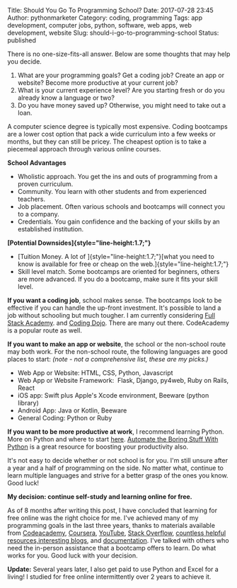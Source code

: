 Title: Should You Go To Programming School?
Date: 2017-07-28 23:45
Author: pythonmarketer
Category: coding, programming
Tags: app development, computer jobs, python, software, web apps, web development, website
Slug: should-i-go-to-programming-school
Status: published

There is no one-size-fits-all answer. Below are some thoughts that may help you decide.

1.  What are your programming goals? Get a coding job? Create an app or website? Become more productive at your current job?
2.  What is your current experience level? Are you starting fresh or do you already know a language or two?
3.  Do you have money saved up? Otherwise, you might need to take out a loan.

A computer science degree is typically most expensive. Coding bootcamps are a lower cost option that pack a wide curriculum into a few weeks or months, but they can still be pricey. The cheapest option is to take a piecemeal approach through various online courses.

**School Advantages**

-   Wholistic approach. You get the ins and outs of programming from a proven curriculum.
-   Community. You learn with other students and from experienced teachers.
-   Job placement. Often various schools and bootcamps will connect you to a company.
-   Credentials. You gain confidence and the backing of your skills by an established institution.

**[Potential Downsides]{style="line-height:1.7;"}**

-   [Tuition Money. A lot of ]{style="line-height:1.7;"}[what you need to know is available for free or cheap on the web.]{style="line-height:1.7;"}
-   Skill level match. Some bootcamps are oriented for beginners, others are more advanced. If you do a bootcamp, make sure it fits your skill level.

**If you want a coding job**, school makes sense. The bootcamps look to be effective if you can handle the up-front investment. It's possible to land a job without schooling but much tougher. I am currently considering [Full Stack Academy](https://www.fullstackacademy.com/). and [Coding Dojo](http://www.codingdojo.com/). There are many out there. CodeAcademy is a popular route as well.

**If you want to make an app or website**, the school or the non-school route may both work. For the non-school route, the following languages are good places to start: *(note - not a comprehensive list, these are my picks.)*

-   Web App or Website: HTML, CSS, Python, Javascript
-   Web App or Website Framework:  Flask, Django, py4web, Ruby on Rails, React
-   iOS app: Swift plus Apple's Xcode environment, Beeware (python library)
-   Android App: Java or Kotlin, Beeware
-   General Coding: Python or Ruby

**If you want to be more productive at work**, I recommend learning Python. More on Python and where to start [here](https://pythonmarketer.wordpress.com/2016/02/22/marketer-slash-programmer/). [Automate the Boring Stuff With Python](https://automatetheboringstuff.com/) is a great resource for boosting your productivity also.

It's not easy to decide whether or not school is for you. I'm still unsure after a year and a half of programming on the side. No matter what, continue to learn multiple languages and strive for a better grasp of the ones you know. Good luck!

**My decision: continue self-study and learning online for free.**

As of 8 months after writing this post, I have concluded that learning for free online was the right choice for me. I've achieved many of my programming goals in the last three years, thanks to materials available from [Codeacademy](https://www.codecademy.com/learn/learn-python), [Coursera](https://www.coursera.org/learn/python), [YouTube](https://www.youtube.com/watch?v=u3d-n41Tobw), [Stack Overflow](https://stackoverflow.com/questions/1720421/how-to-concatenate-two-lists-in-python?rq=1), [countless helpful resources,](https://automatetheboringstuff.com/)[interesting blogs](https://pymotw.com/3/glob/index.html), and [documentation](https://docs.python.org/3/library/index.html). I've talked with others who need the in-person assistance that a bootcamp offers to learn. Do what works for you. Good luck with your decision.

**Update:** Several years later, I also get paid to use Python and Excel for a living! I studied for free online intermittently over 2 years to achieve it.
